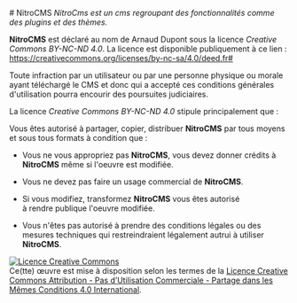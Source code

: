 ﻿
﻿# NitroCMS
*NitroCms est un cms regroupant des fonctionnalités comme des plugins et des thèmes.*

**NitroCMS** est déclaré au nom de Arnaud Dupont sous la licence *Creative Commons BY-NC-ND 4.0*.
La licence est disponible publiquement à ce lien : https://creativecommons.org/licenses/by-nc-sa/4.0/deed.fr#

Toute infraction par un utilisateur ou par une personne physique ou morale ayant téléchargé le CMS et donc qui a accepté ces conditions générales d'utilisation pourra encourir des poursuites judiciaires.

La licence *Creative Commons BY-NC-ND 4.0* stipule principalement que :

Vous êtes autorisé à partager, copier, distribuer **NitroCMS** par    tous moyens et sous tous formats à condition que :
       

 - Vous ne vous appropriez pas **NitroCMS**, vous devez donner crédits à
   **NitroCMS** même si l'oeuvre est modifiée.

       

 - Vous ne devez pas faire un usage commercial de **NitroCMS**.

     

 - Si vous modifiez, transformez **NitroCMS** vous êtes autorisé  
   à rendre publique l'oeuvre modifiée.

    

 - Vous n'êtes pas autorisé à prendre des conditions légales ou des   
   mesures techniques qui restreindraient légalement autrui à utiliser  
   **NitroCMS**.

[![Licence Creative Commons](https://i.creativecommons.org/l/by-nc-sa/4.0/88x31.png)](http://creativecommons.org/licenses/by-nc-sa/4.0/)  
Ce(tte) œuvre est mise à disposition selon les termes de la  [Licence Creative Commons Attribution - Pas d’Utilisation Commerciale - Partage dans les Mêmes Conditions 4.0 International](http://creativecommons.org/licenses/by-nc-sa/4.0/).
